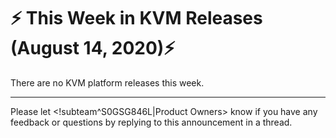 # :zap: This Week in KVM Releases (August 14, 2020):zap:

There are no KVM platform releases this week.

---
Please let <!subteam^S0GSG846L|Product Owners> know if you have any feedback or questions by replying to this announcement in a thread.

